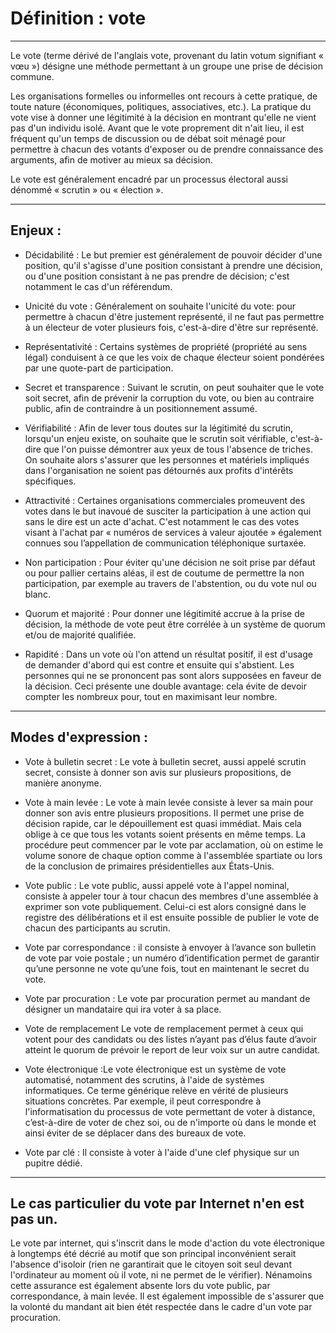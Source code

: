 # Définition : vote
---

Le vote (terme dérivé de l'anglais vote, provenant du latin votum signifiant « vœu ») 
désigne une méthode permettant à un groupe une prise de décision commune. 

Les organisations formelles ou informelles ont recours à cette pratique, de toute nature 
(économiques, politiques, associatives, etc.). La pratique du vote vise à donner une légitimité 
à la décision en montrant qu'elle ne vient pas d'un individu isolé. Avant que le vote proprement 
dit n'ait lieu, il est fréquent qu'un temps de discussion ou de débat soit ménagé pour permettre à 
chacun des votants d'exposer ou de prendre connaissance des arguments, afin de motiver au 
mieux sa décision.

Le vote est généralement encadré par un processus électoral aussi dénommé « scrutin » ou « élection ».

---

## Enjeux : 

* Décidabilité : 
Le but premier est généralement de pouvoir décider d'une position, qu'il s'agisse d'une position 
consistant à prendre une décision, ou d'une position consistant à ne pas prendre de décision; 
c'est notamment le cas d'un référendum.

* Unicité du vote :
Généralement on souhaite l'unicité du vote: pour permettre à chacun d'être justement représenté, 
il ne faut pas permettre à un électeur de voter plusieurs fois, c'est-à-dire d'être sur représenté.

* Représentativité :
Certains systèmes de propriété (propriété au sens légal) conduisent à ce que les voix de chaque 
électeur soient pondérées par une quote-part de participation.

* Secret et transparence :
Suivant le scrutin, on peut souhaiter que le vote soit secret, afin de prévenir la corruption du 
vote, ou bien au contraire public, afin de contraindre à un positionnement assumé.

* Vérifiabilité :
Afin de lever tous doutes sur la légitimité du scrutin, lorsqu'un enjeu existe, on souhaite que 
le scrutin soit vérifiable, c'est-à-dire que l'on puisse démontrer aux yeux de tous l'absence de 
triches. On souhaite alors s'assurer que les personnes et matériels impliqués dans l'organisation ne 
soient pas détournés aux profits d'intérêts spécifiques.

* Attractivité :
Certaines organisations commerciales promeuvent des votes dans le but inavoué de susciter la 
participation à une action qui sans le dire est un acte d'achat. C'est notamment le cas des votes 
visant à l'achat par « numéros de services à valeur ajoutée » également connues sou l’appellation de 
communication téléphonique surtaxée.

* Non participation :
Pour éviter qu'une décision ne soit prise par défaut ou pour pallier certains aléas, il est de 
coutume de permettre la non participation, par exemple au travers de l'abstention, ou du vote nul 
ou blanc.

* Quorum et majorité :
Pour donner une légitimité accrue à la prise de décision, la méthode de vote peut être corrélée à 
un système de quorum et/ou de majorité qualifiée.

* Rapidité :
Dans un vote où l'on attend un résultat positif, il est d'usage de demander d'abord qui est contre 
et ensuite qui s'abstient. Les personnes qui ne se prononcent pas sont alors supposées en faveur 
de la décision. Ceci présente une double avantage: cela évite de devoir compter les nombreux pour, 
tout en maximisant leur nombre.

---

## Modes d'expression : 

* Vote à bulletin secret : Le vote à bulletin secret, aussi appelé scrutin secret, 
consiste à donner son avis sur 
plusieurs propositions, de manière anonyme. 

* Vote à main levée : 
Le vote à main levée consiste à lever sa main pour donner son avis entre plusieurs propositions. 
Il permet une prise de décision rapide, car le dépouillement est quasi immédiat. Mais cela oblige 
à ce que tous les votants soient présents en même temps.
La procédure peut commencer par le vote par acclamation, où on estime le volume 
sonore de chaque option comme à l'assemblée spartiate ou lors de la conclusion de 
primaires présidentielles aux États-Unis.

* Vote public :
Le vote public, aussi appelé vote à l'appel nominal, consiste à appeler tour à tour 
chacun des membres d'une assemblée à exprimer son vote publiquement. Celui-ci est alors 
consigné dans le registre des délibérations et il est ensuite possible de publier 
le vote de chacun des participants au scrutin.

* Vote par correspondance :
il consiste à envoyer à l’avance son bulletin 
de vote par voie postale ; un numéro d’identification permet de garantir qu’une personne ne vote 
qu’une fois, tout en maintenant le secret du vote.

* Vote par procuration : Le vote par procuration permet au mandant de désigner un mandataire qui 
ira voter à sa place. 

* Vote de remplacement
Le vote de remplacement permet à ceux qui votent pour des candidats ou des listes n’ayant pas 
d’élus faute d’avoir atteint le quorum de prévoir le report de leur voix sur un autre candidat.

* Vote électronique :Le vote électronique est un système de vote automatisé, notamment des 
scrutins, à l'aide de 
systèmes informatiques. Ce terme générique relève en vérité de plusieurs situations concrètes. 
Par exemple, il peut correspondre à l'informatisation du processus de vote permettant de voter 
à distance, c’est-à-dire de voter de chez soi, ou de n'importe où dans le monde et ainsi éviter 
de se déplacer dans des bureaux de vote.

* Vote par clé : 
Il consiste à voter à l'aide d'une clef physique sur un pupitre dédié.

---

## Le cas particulier du vote par Internet n'en est pas un.
Le vote par internet, qui s'inscrit dans le mode d'action du vote électronique à 
longtemps été décrié au motif que son principal inconvénient 
serait l'absence d'isoloir (rien ne garantirait que le citoyen soit seul devant 
l'ordinateur au moment où il vote, ni ne permet de le vérifier). Nénamoins cette assurance 
est également absente lors du vote public, par correspondance, à main levée. Il est également 
impossible de s'assurer que la volonté du mandant ait bien étét respectée dans le cadre 
d'un vote par procuration.